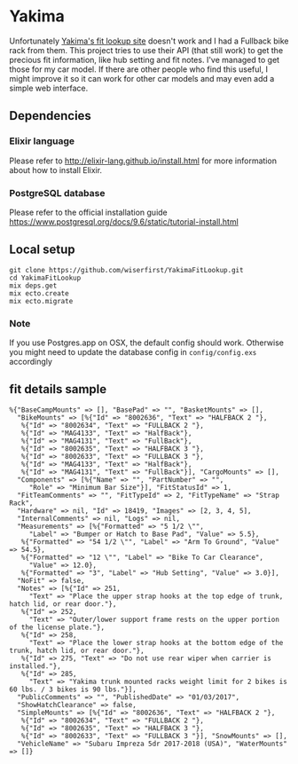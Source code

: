 # Yakima

Unfortunately [Yakima's fit lookup site](http://www.fitlookup.yakima.com/) doesn't work and I had a Fullback bike rack from them.
This project tries to use their API (that still work) to get the precious fit information, like hub setting and fit notes. I've managed to get those for my car model. If there are other people who find this useful, I might improve it so it can work for other car models and may even add a simple web interface.

## Dependencies

### Elixir language

Please refer to http://elixir-lang.github.io/install.html for more information about how to install Elixir.

### PostgreSQL database
Please refer to the official installation guide https://www.postgresql.org/docs/9.6/static/tutorial-install.html

## Local setup

```
git clone https://github.com/wiserfirst/YakimaFitLookup.git
cd YakimaFitLookup
mix deps.get
mix ecto.create
mix ecto.migrate
```

### Note
If you use Postgres.app on OSX, the default config should work. Otherwise you might need to update the database config in `config/config.exs` accordingly

## fit details sample

```
%{"BaseCampMounts" => [], "BasePad" => "", "BasketMounts" => [],
  "BikeMounts" => [%{"Id" => "8002636", "Text" => "HALFBACK 2 "},
   %{"Id" => "8002634", "Text" => "FULLBACK 2 "},
   %{"Id" => "MAG4133", "Text" => "HalfBack"},
   %{"Id" => "MAG4131", "Text" => "FullBack"},
   %{"Id" => "8002635", "Text" => "HALFBACK 3 "},
   %{"Id" => "8002633", "Text" => "FULLBACK 3 "},
   %{"Id" => "MAG4133", "Text" => "HalfBack"},
   %{"Id" => "MAG4131", "Text" => "FullBack"}], "CargoMounts" => [],
  "Components" => [%{"Name" => "", "PartNumber" => "",
     "Role" => "Minimum Bar Size"}], "FitStatusId" => 1,
  "FitTeamComments" => "", "FitTypeId" => 2, "FitTypeName" => "Strap Rack",
  "Hardware" => nil, "Id" => 18419, "Images" => [2, 3, 4, 5],
  "InternalComments" => nil, "Logs" => nil,
  "Measurements" => [%{"Formatted" => "5 1/2 \"",
     "Label" => "Bumper or Hatch to Base Pad", "Value" => 5.5},
   %{"Formatted" => "54 1/2 \"", "Label" => "Arm To Ground", "Value" => 54.5},
   %{"Formatted" => "12 \"", "Label" => "Bike To Car Clearance",
     "Value" => 12.0},
   %{"Formatted" => "3", "Label" => "Hub Setting", "Value" => 3.0}],
  "NoFit" => false,
  "Notes" => [%{"Id" => 251,
     "Text" => "Place the upper strap hooks at the top edge of trunk, hatch lid, or rear door."},
   %{"Id" => 252,
     "Text" => "Outer/lower support frame rests on the upper portion of the license plate."},
   %{"Id" => 258,
     "Text" => "Place the lower strap hooks at the bottom edge of the trunk, hatch lid, or rear door."},
   %{"Id" => 275, "Text" => "Do not use rear wiper when carrier is installed."},
   %{"Id" => 285,
     "Text" => "Yakima trunk mounted racks weight limit for 2 bikes is 60 lbs. / 3 bikes is 90 lbs."}],
  "PublicComments" => "", "PublishedDate" => "01/03/2017",
  "ShowHatchClearance" => false,
  "SimpleMounts" => [%{"Id" => "8002636", "Text" => "HALFBACK 2 "},
   %{"Id" => "8002634", "Text" => "FULLBACK 2 "},
   %{"Id" => "8002635", "Text" => "HALFBACK 3 "},
   %{"Id" => "8002633", "Text" => "FULLBACK 3 "}], "SnowMounts" => [],
  "VehicleName" => "Subaru Impreza 5dr 2017-2018 (USA)", "WaterMounts" => []}
```
